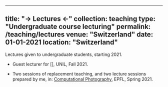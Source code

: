 
---
title: "-> Lectures <-"
collection: teaching
type: "Undergraduate course lecturing"
permalink: /teaching/lectures
venue: "Switzerland"
date: 01-01-2021
location: "Switzerland"
---

Lectures given to undergraduate students, starting 2021.

* Guest lecturer for [], UNIL, Fall 2021.

* Two sessions of replacement teaching, and two lecture sessions prepared by me, in: [Computational Photography](http://edu.epfl.ch/coursebook/en/computational-photography-CS-413), EPFL, Spring 2021.
